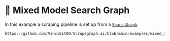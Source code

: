 # 🥖 Mixed Model Search Graph

In this example a scraping pipeline is set up from a [`SearchGraph`](/docs/Graphs/search_graph).

```python reference title="Mixed Model Search Graph"
https://github.com/VinciGit00/Scrapegraph-ai/blob/main/examples/mixed_models/search_graph_groq_ollama.py
```
